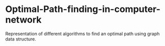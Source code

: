 # Optimal-Path-finding-in-computer-network

Representation of different algorithms to find an optimal path using graph data structure.
